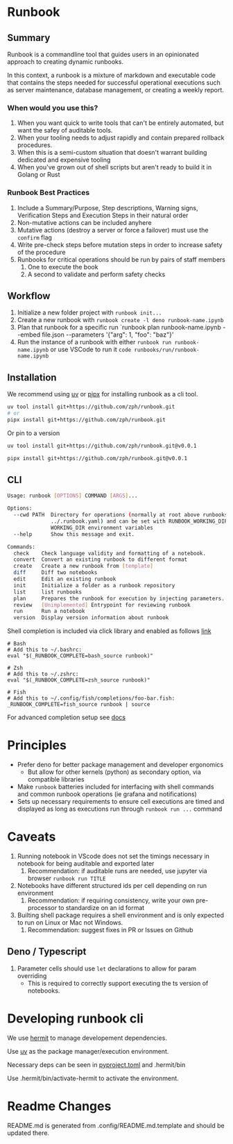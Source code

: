 # Runbook

## Summary

Runbook is a commandline tool that guides users in an opinionated approach to creating dynamic runbooks.

In this context, a runbook is a mixture of markdown and executable code that contains the steps needed for successful operational executions such as server maintenance, database management, or creating a weekly report.

### When would you use this?
1. When you want quick to write tools that can't be entirely automated, but want the safey of auditable tools.
2. When your tooling needs to adjust rapidly and contain prepared rollback procedures.
3. When this is a semi-custom situation that doesn't warrant building dedicated and expensive tooling
4. When you've grown out of shell scripts but aren't ready to build it in Golang or Rust

### Runbook Best Practices
1. Include a Summary/Purpose, Step descriptions, Warning signs, Verification Steps and Execution Steps in their natural order
2. Non-mutative actions can be included anyhere
3. Mutative actions (destroy a server or force a failover) must use the `confirm` flag
4. Write pre-check steps before mutation steps in order to increase safety of the procedure
5. Runbooks for critical operations should be run by pairs of staff members
   1. One to execute the book
   2. A second to validate and perform safety checks

## Workflow

1. Initialize a new folder project with `runbook init...`
1. Create a new runbook with `runbook create -l deno runbook-name.ipynb`
1. Plan that runbook for a specific run `runbook plan runbook-name.ipynb --embed file.json --parameters '{"arg": 1, "foo": "baz"}'
1. Run the instance of a runbook with either `runbook run runbook-name.ipynb` or use VSCode to run it `code runbooks/run/runbook-name.ipynb`

## Installation

We recommend using [uv](https://docs.astral.sh/uv/) or [pipx](https://pypi.org/project/pipx/) for installing runbook as a cli tool.

```sh
uv tool install git+https://github.com/zph/runbook.git
# or
pipx install git+https://github.com/zph/runbook.git
```

Or pin to a version

```sh
uv tool install git+https://github.com/zph/runbook.git@v0.0.1

pipx install git+https://github.com/zph/runbook.git@v0.0.1
```

## CLI

```sh
Usage: runbook [OPTIONS] COMMAND [ARGS]...

Options:
  --cwd PATH  Directory for operations (normally at root above runbooks, ie
              ../.runbook.yaml) and can be set with RUNBOOK_WORKING_DIR or
              WORKING_DIR environment variables
  --help      Show this message and exit.

Commands:
  check    Check language validity and formatting of a notebook.
  convert  Convert an existing runbook to different format
  create   Create a new runbook from [template]
  diff     Diff two notebooks
  edit     Edit an existing runbook
  init     Initialize a folder as a runbook repository
  list     list runbooks
  plan     Prepares the runbook for execution by injecting parameters.
  review   [Unimplemented] Entrypoint for reviewing runbook
  run      Run a notebook
  version  Display version information about runbook
```

Shell completion is included via click library and enabled as follows [link](https://click.palletsprojects.com/en/8.1.x/shell-completion/#enabling-completion)

```
# Bash
# Add this to ~/.bashrc:
eval "$(_RUNBOOK_COMPLETE=bash_source runbook)"

# Zsh
# Add this to ~/.zshrc:
eval "$(_RUNBOOK_COMPLETE=zsh_source runbook)"

# Fish
# Add this to ~/.config/fish/completions/foo-bar.fish:
_RUNBOOK_COMPLETE=fish_source runbook | source
```

For advanced completion setup see [docs](https://click.palletsprojects.com/en/8.1.x/shell-completion/#enabling-completion)

# Principles

- Prefer deno for better package management and developer ergonomics
    - But allow for other kernels (python) as secondary option, via compatible libraries
- Make `runbook` batteries included for interfacing with shell commands and common runbook
operations (ie grafana and notifications)
- Sets up necessary requirements to ensure cell executions are timed and displayed as
long as executions run through `runbook run ...` command

# Caveats

1. Running notebook in VScode does not set the timings necessary in notebook for being auditable and exported later
   1. Recommendation: if auditable runs are needed, use jupyter via browser `runbook run TITLE`
1. Notebooks have different structured ids per cell depending on run environment
   1. Recommendation: if requiring consistency, write your own pre-processor to standardize on an id format
1. Builting shell package requires a shell environment and is only expected to run on Linux or Mac not Windows.
   1. Recommendation: suggest fixes in PR or Issues on Github

## Deno / Typescript
1. Parameter cells should use `let` declarations to allow for param overriding
    - This is required to correctly support executing the ts version of notebooks.

# Developing runbook cli

We use [hermit](https://hermit.dev/) to manage developement dependencies.

Use [uv](https://docs.astral.sh/uv/) as the package manager/execution environment.

Necessary deps can be seen in [pyproject.toml](pyproject.toml) and .hermit/bin

Use .hermit/bin/activate-hermit to activate the environment.

# Readme Changes

README.md is generated from .config/README.md.template and should be updated there.
